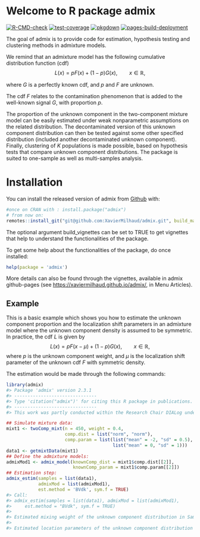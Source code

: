 
<!-- README.md is generated from README.Rmd. Please edit that file -->

# Welcome to R package admix

<!-- badges: start -->

[![R-CMD-check](https://github.com/XavierMilhaud/admix/actions/workflows/R-CMD-check.yaml/badge.svg)](https://github.com/XavierMilhaud/admix/actions/workflows/R-CMD-check.yaml)
[![test-coverage](https://github.com/XavierMilhaud/admix/actions/workflows/test-coverage.yaml/badge.svg)](https://github.com/XavierMilhaud/admix/actions/workflows/test-coverage.yaml)
[![pkgdown](https://github.com/XavierMilhaud/admix/actions/workflows/pkgdown.yaml/badge.svg)](https://github.com/XavierMilhaud/admix/actions/workflows/pkgdown.yaml)
[![pages-build-deployment](https://github.com/XavierMilhaud/admix/actions/workflows/pages/pages-build-deployment/badge.svg)](https://github.com/XavierMilhaud/admix/actions/workflows/pages/pages-build-deployment)

The goal of admix is to provide code for estimation, hypothesis testing
and clustering methods in admixture models.

We remind that an admixture model has the following cumulative
distribution function (cdf) $$
  L(x) = pF(x) + (1-p)G(x), \qquad x \in \mathbb{R},
$$

where $G$ is a perfectly known cdf, and $p$ and $F$ are unknown.

The cdf $F$ relates to the contamination phenomenon that is added to the
well-known signal $G$, with proportion $p$.

The proportion of the unknown component in the two-component mixture
model can be easily estimated under weak nonparametric assumptions on
the related distribution. The decontaminated version of this unknown
component distribution can then be tested against some other specified
distribution (included another decontaminated unknown component).
Finally, clustering of $K$ populations is made possible, based on
hypothesis tests that compare unknown component distributions. The
package is suited to one-sample as well as multi-samples analysis.

# Installation

<!-- You can install the released version of admix from [CRAN](https://CRAN.R-project.org) with: -->

You can install the released version of admix from
[Github](https://github.com/XavierMilhaud/admix) with:

``` r
#once on CRAN with : install.package("admix")
# from now on:
remotes::install_git("git@github.com:XavierMilhaud/admix.git", build_manual = TRUE, build_vignettes = FALSE)
```

The optional argument build_vignettes can be set to TRUE to get
vignettes that help to understand the functionalities of the package.

To get some help about the functionalities of the package, do once
installed:

``` r
help(package = 'admix')
```

More details can also be found through the vignettes, available in admix
github-pages (see <https://xaviermilhaud.github.io/admix/>, in Menu
Articles).

## Example

This is a basic example which shows you how to estimate the unknown
component proportion and the localization shift parameters in an
admixture model where the unknown component density is assumed to be
symmetric. In practice, the cdf $L$ is given by $$
L(x) = p F(x-\mu) + (1-p) G(x), \qquad x \in \mathbb{R},
$$ where $p$ is the unknown component weight, and $\mu$ is the
localization shift parameter of the unknown cdf $F$ with symmetric
density.

The estimation would be made through the following commands:

``` r
library(admix)
#> Package 'admix' version 2.3.1
#> -------------------------------
#> Type 'citation("admix")' for citing this R package in publications.
#> -------------------------------
#> This work was partly conducted within the Research Chair DIALog under the aegis of the Risk Foundation, an initiative by CNP Assurances.
```

``` r
## Simulate mixture data:
mixt1 <- twoComp_mixt(n = 450, weight = 0.4,
                      comp.dist = list("norm", "norm"),
                      comp.param = list(list("mean" = -2, "sd" = 0.5),
                                        list("mean" = 0, "sd" = 1)))
data1 <- getmixtData(mixt1)
## Define the admixture models:
admixMod1 <- admix_model(knownComp_dist = mixt1$comp.dist[[2]],
                         knownComp_param = mixt1$comp.param[[2]])
## Estimation step:
admix_estim(samples = list(data1),
            admixMod = list(admixMod1),
            est.method = 'BVdk', sym.f = TRUE)
#> Call:
#> admix_estim(samples = list(data1), admixMod = list(admixMod1), 
#>     est.method = "BVdk", sym.f = TRUE)
#> 
#> Estimated mixing weight of the unknown component distribution in Sample 1: 0.4
#> 
#> Estimated location parameters of the unknown component distribution in Sample 1: -2.09
```

<!-- badges: end -->
